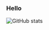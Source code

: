 ###  Hello

![GitHub stats](https://github-readme-stats.vercel.app/api?username=hitenkoku&show_icons=true&theme=highcontrast)  

